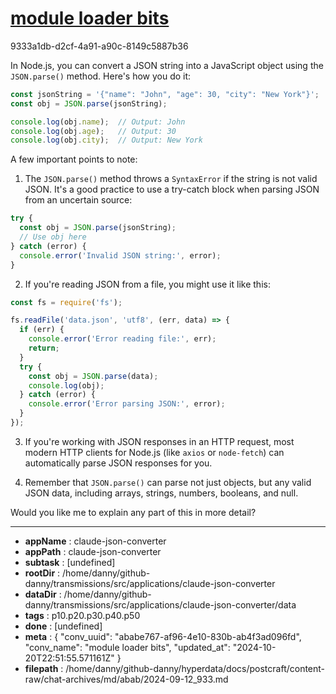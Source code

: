 # [module loader bits](https://claude.ai/chat/ababe767-af96-4e10-830b-ab4f3ad096fd)

9333a1db-d2cf-4a91-a90c-8149c5887b36

 In Node.js, you can convert a JSON string into a JavaScript object using the `JSON.parse()` method. Here's how you do it:

```javascript
const jsonString = '{"name": "John", "age": 30, "city": "New York"}';
const obj = JSON.parse(jsonString);

console.log(obj.name);  // Output: John
console.log(obj.age);   // Output: 30
console.log(obj.city);  // Output: New York
```

A few important points to note:

1. The `JSON.parse()` method throws a `SyntaxError` if the string is not valid JSON. It's a good practice to use a try-catch block when parsing JSON from an uncertain source:

```javascript
try {
  const obj = JSON.parse(jsonString);
  // Use obj here
} catch (error) {
  console.error('Invalid JSON string:', error);
}
```

2. If you're reading JSON from a file, you might use it like this:

```javascript
const fs = require('fs');

fs.readFile('data.json', 'utf8', (err, data) => {
  if (err) {
    console.error('Error reading file:', err);
    return;
  }
  try {
    const obj = JSON.parse(data);
    console.log(obj);
  } catch (error) {
    console.error('Error parsing JSON:', error);
  }
});
```

3. If you're working with JSON responses in an HTTP request, most modern HTTP clients for Node.js (like `axios` or `node-fetch`) can automatically parse JSON responses for you.

4. Remember that `JSON.parse()` can parse not just objects, but any valid JSON data, including arrays, strings, numbers, booleans, and null.

Would you like me to explain any part of this in more detail?

---

* **appName** : claude-json-converter
* **appPath** : claude-json-converter
* **subtask** : [undefined]
* **rootDir** : /home/danny/github-danny/transmissions/src/applications/claude-json-converter
* **dataDir** : /home/danny/github-danny/transmissions/src/applications/claude-json-converter/data
* **tags** : p10.p20.p30.p40.p50
* **done** : [undefined]
* **meta** : {
  "conv_uuid": "ababe767-af96-4e10-830b-ab4f3ad096fd",
  "conv_name": "module loader bits",
  "updated_at": "2024-10-20T22:51:55.571161Z"
}
* **filepath** : /home/danny/github-danny/hyperdata/docs/postcraft/content-raw/chat-archives/md/abab/2024-09-12_933.md